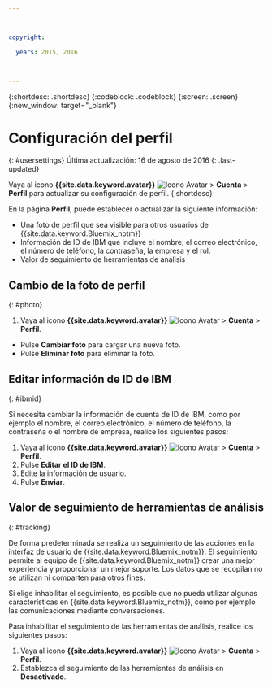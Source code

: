 ```yaml
---



copyright:

  years: 2015, 2016



---
```


{:shortdesc: .shortdesc}
{:codeblock: .codeblock}
{:screen: .screen}
{:new_window: target="_blank"}

# Configuración del perfil
{: #usersettings}
Última actualización: 16 de agosto de 2016
{: .last-updated}

Vaya al icono **{{site.data.keyword.avatar}}** ![Icono Avatar](../icons/i-avatar-icon.svg) &gt; **Cuenta** &gt; **Perfil** para actualizar su configuración de perfil.
{:shortdesc}

 En la página **Perfil**, puede establecer o actualizar la siguiente información:

 * Una foto de perfil que sea visible para otros usuarios de {{site.data.keyword.Bluemix_notm}}
 * Información de ID de IBM que incluye el nombre, el correo electrónico, el número de teléfono, la contraseña, la empresa y el rol.
 * Valor de seguimiento de herramientas de análisis

## Cambio de la foto de perfil
{: #photo}

1. Vaya al icono **{{site.data.keyword.avatar}}** ![Icono Avatar](../icons/i-avatar-icon.svg) &gt; **Cuenta** &gt; **Perfil**.

* Pulse **Cambiar foto** para cargar una nueva foto.
* Pulse **Eliminar foto** para eliminar la foto.

## Editar información de ID de IBM
{: #ibmid}

Si necesita cambiar la información de cuenta de ID de IBM, como por ejemplo el nombre, el correo electrónico, el número de teléfono, la contraseña o el nombre de empresa, realice los siguientes pasos:

1. Vaya al icono **{{site.data.keyword.avatar}}** ![Icono Avatar](../icons/i-avatar-icon.svg) &gt; **Cuenta** &gt; **Perfil**.
2. Pulse **Editar el ID de IBM**.
3. Edite la información de usuario.
4. Pulse **Enviar**.

## Valor de seguimiento de herramientas de análisis
{: #tracking}

De forma predeterminada se realiza un seguimiento de las acciones en la interfaz de usuario de {{site.data.keyword.Bluemix_notm}}. El seguimiento permite al equipo de {{site.data.keyword.Bluemix_notm}} crear una mejor experiencia y proporcionar un mejor soporte. Los datos que se recopilan no se utilizan ni comparten para otros fines.

Si elige inhabilitar el seguimiento, es posible que no pueda utilizar algunas características en {{site.data.keyword.Bluemix_notm}}, como por ejemplo las comunicaciones mediante conversaciones.

Para inhabilitar el seguimiento de las herramientas de análisis, realice los siguientes pasos:

1. Vaya al icono **{{site.data.keyword.avatar}}** ![Icono Avatar](../icons/i-avatar-icon.svg) &gt; **Cuenta** &gt; **Perfil**.
2. Establezca el seguimiento de las herramientas de análisis en **Desactivado**.
